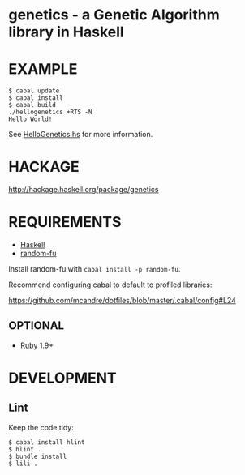 # genetics - a Genetic Algorithm library in Haskell

# EXAMPLE

```
$ cabal update
$ cabal install
$ cabal build
./hellogenetics +RTS -N
Hello World!
```

See [HelloGenetics.hs](https://github.com/mcandre/genetics/blob/master/HelloGenetics.hs) for more information.

# HACKAGE

http://hackage.haskell.org/package/genetics

# REQUIREMENTS

* [Haskell](http://www.haskell.org/)
* [random-fu](http://hackage.haskell.org/package/random-fu)

Install random-fu with `cabal install -p random-fu`.

Recommend configuring cabal to default to profiled libraries:

https://github.com/mcandre/dotfiles/blob/master/.cabal/config#L24

## OPTIONAL

* [Ruby](https://www.ruby-lang.org/) 1.9+

# DEVELOPMENT

## Lint

Keep the code tidy:

```
$ cabal install hlint
$ hlint .
$ bundle install
$ lili .
```
